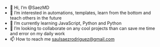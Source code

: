 - 👋 Hi, I’m @SaezMD
- 👀 I’m interested in automations, templates, learn from the bottom and teach others in the future
- 🌱 I’m currently learning JavaScript, Python and Python
- 💞️ I’m looking to collaborate on any cool projects than can save me time and error on my daily work
- 📫 How to reach me saulsaezrodriguez@gmail.com

<!---
SaezMD/SaezMD is a ✨ special ✨ repository because its `README.md` (this file) appears on your GitHub profile.
You can click the Preview link to take a look at your changes.
--->
